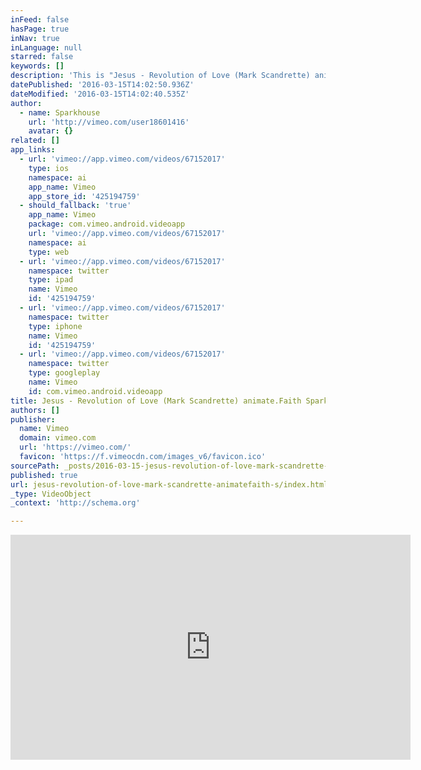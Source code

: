 ```yaml
---
inFeed: false
hasPage: true
inNav: true
inLanguage: null
starred: false
keywords: []
description: 'This is "Jesus - Revolution of Love (Mark Scandrette) animate.Faith Sparkhouse" by on Vimeo, the home for high quality videos and the people who love them.'
datePublished: '2016-03-15T14:02:50.936Z'
dateModified: '2016-03-15T14:02:40.535Z'
author:
  - name: Sparkhouse
    url: 'http://vimeo.com/user18601416'
    avatar: {}
related: []
app_links:
  - url: 'vimeo://app.vimeo.com/videos/67152017'
    type: ios
    namespace: ai
    app_name: Vimeo
    app_store_id: '425194759'
  - should_fallback: 'true'
    app_name: Vimeo
    package: com.vimeo.android.videoapp
    url: 'vimeo://app.vimeo.com/videos/67152017'
    namespace: ai
    type: web
  - url: 'vimeo://app.vimeo.com/videos/67152017'
    namespace: twitter
    type: ipad
    name: Vimeo
    id: '425194759'
  - url: 'vimeo://app.vimeo.com/videos/67152017'
    namespace: twitter
    type: iphone
    name: Vimeo
    id: '425194759'
  - url: 'vimeo://app.vimeo.com/videos/67152017'
    namespace: twitter
    type: googleplay
    name: Vimeo
    id: com.vimeo.android.videoapp
title: Jesus - Revolution of Love (Mark Scandrette) animate.Faith Sparkhouse
authors: []
publisher:
  name: Vimeo
  domain: vimeo.com
  url: 'https://vimeo.com/'
  favicon: 'https://f.vimeocdn.com/images_v6/favicon.ico'
sourcePath: _posts/2016-03-15-jesus-revolution-of-love-mark-scandrette-animatefaith-s.md
published: true
url: jesus-revolution-of-love-mark-scandrette-animatefaith-s/index.html
_type: VideoObject
_context: 'http://schema.org'

---
```

<iframe src="https://cdn.embedly.com/widgets/media.html?src=https%3A%2F%2Fplayer.vimeo.com%2Fvideo%2F67152017&amp;url=https%3A%2F%2Fvimeo.com%2F67152017&amp;image=http%3A%2F%2Fi.vimeocdn.com%2Fvideo%2F438917274_640.jpg&amp;key=b7d04c9b404c499eba89ee7072e1c4f7&amp;type=text%2Fhtml&amp;schema=vimeo" width="640" height="360" scrolling="no" frameborder="0" allowfullscreen="allowfullscreen" style=""></iframe>